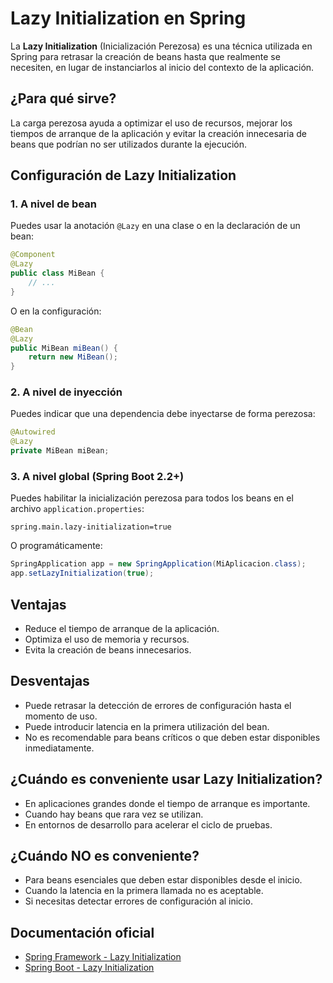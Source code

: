 # Lazy Initialization en Spring

La **Lazy Initialization** (Inicialización Perezosa) es una técnica utilizada en Spring para retrasar la creación de beans hasta que realmente se necesiten, en lugar de instanciarlos al inicio del contexto de la aplicación.

## ¿Para qué sirve?

La carga perezosa ayuda a optimizar el uso de recursos, mejorar los tiempos de arranque de la aplicación y evitar la creación innecesaria de beans que podrían no ser utilizados durante la ejecución.

## Configuración de Lazy Initialization

### 1. A nivel de bean
Puedes usar la anotación `@Lazy` en una clase o en la declaración de un bean:

```java
@Component
@Lazy
public class MiBean {
    // ...
}
```

O en la configuración:

```java
@Bean
@Lazy
public MiBean miBean() {
    return new MiBean();
}
```

### 2. A nivel de inyección
Puedes indicar que una dependencia debe inyectarse de forma perezosa:

```java
@Autowired
@Lazy
private MiBean miBean;
```

### 3. A nivel global (Spring Boot 2.2+)
Puedes habilitar la inicialización perezosa para todos los beans en el archivo `application.properties`:

```
spring.main.lazy-initialization=true
```

O programáticamente:

```java
SpringApplication app = new SpringApplication(MiAplicacion.class);
app.setLazyInitialization(true);
```

## Ventajas
- Reduce el tiempo de arranque de la aplicación.
- Optimiza el uso de memoria y recursos.
- Evita la creación de beans innecesarios.

## Desventajas
- Puede retrasar la detección de errores de configuración hasta el momento de uso.
- Puede introducir latencia en la primera utilización del bean.
- No es recomendable para beans críticos o que deben estar disponibles inmediatamente.

## ¿Cuándo es conveniente usar Lazy Initialization?
- En aplicaciones grandes donde el tiempo de arranque es importante.
- Cuando hay beans que rara vez se utilizan.
- En entornos de desarrollo para acelerar el ciclo de pruebas.

## ¿Cuándo NO es conveniente?
- Para beans esenciales que deben estar disponibles desde el inicio.
- Cuando la latencia en la primera llamada no es aceptable.
- Si necesitas detectar errores de configuración al inicio.

## Documentación oficial
- [Spring Framework - Lazy Initialization](https://docs.spring.io/spring-framework/reference/core/beans/factory-lazy-init.html)
- [Spring Boot - Lazy Initialization](https://docs.spring.io/spring-boot/docs/current/reference/html/features.html#features.lazy-initialization)

